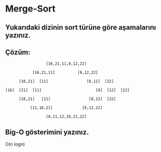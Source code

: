 # Merge-Sort

## Yukarıdaki dizinin sort türüne göre aşamalarını yazınız.
## Çözüm:   
                      [16,21,11,8,12,22]
                      
                [16,21,11]          [8,12,22]

          [16,21]  [11]                 [8,12]  [22]

    [16]  [21]  [11]                        [8]  [12]  [22]

          [16,21]   [11]                 [8,12]  [22]
    
               [11,16,21]             [8,12,22] 

                      [8,11,12,16,21,22]
                      
## Big-O gösterimini yazınız.

O(n logn)
